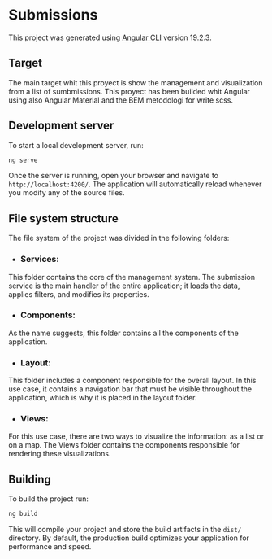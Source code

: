 # Submissions

This project was generated using [Angular CLI](https://github.com/angular/angular-cli) version 19.2.3.
## Target

The main target whit this proyect is show the management and visualization from a list of sumbmissions.
This proyect has been builded whit Angular using also Angular Material and the BEM metodologi for write scss.



## Development server

To start a local development server, run:

```bash
ng serve
```

Once the server is running, open your browser and navigate to `http://localhost:4200/`. The application will automatically reload whenever you modify any of the source files.

## File system structure

The file system of the project was divided in the following folders:
* ### Services:
This folder contains the core of the management system. The submission service is the main handler of the entire application; it loads the data, applies filters, and modifies its properties.
* ### Components:
As the name suggests, this folder contains all the components of the application.
* ### Layout:
This folder includes a component responsible for the overall layout. In this use case, it contains a navigation bar that must be visible throughout the application, which is why it is placed in the layout folder.
* ### Views:
For this use case, there are two ways to visualize the information: as a list or on a map. The Views folder contains the components responsible for rendering these visualizations.

## Building

To build the project run:

```bash
ng build
```

This will compile your project and store the build artifacts in the `dist/` directory. By default, the production build optimizes your application for performance and speed.
